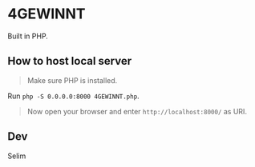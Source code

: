 # 4GEWINNT

Built in PHP.

## How to host local server

> Make sure PHP is installed.

Run `php -S 0.0.0.0:8000 4GEWINNT.php`.

> Now open your browser and enter `http://localhost:8000/` as URI.

## Dev

Selim
